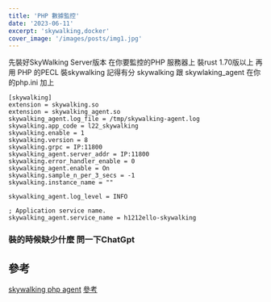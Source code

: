 ```yaml
---
title: 'PHP 數據監控'
date: '2023-06-11'
excerpt: 'skywalking,docker'
cover_image: '/images/posts/img1.jpg'
---
```


先裝好SkyWalking Server版本 
在你要監控的PHP 服務器上 
裝rust 1.70版以上 
再用 
PHP 的PECL 裝skywalking 
記得有分 skywalking 跟 skywlaking_agent 
在你的php.ini 加上 

```
[skywalking]
extension = skywalking.so
extension = skywalking_agent.so
skywalking_agent.log_file = /tmp/skywalking-agent.log
skywalking.app_code = l22_skywalking
skywalking.enable = 1
skywalking.version = 8
skywalking.grpc = IP:11800
skywalking_agent.server_addr = IP:11800
skywalking.error_handler_enable = 0
skywalking_agent.enable = On
skywalking.sample_n_per_3_secs = -1
skywalking.instance_name = ""

skywalking_agent.log_level = INFO

; Application service name.
skywalking_agent.service_name = h1212ello-skywalking

```

### 裝的時候缺少什麼 問一下ChatGpt 

## 參考
[skywalking php agent](https://geshan.com.np/blog/2023/01/nextjs-docker/)
[參考](https://blog.csdn.net/blueo666/article/details/128718826)
